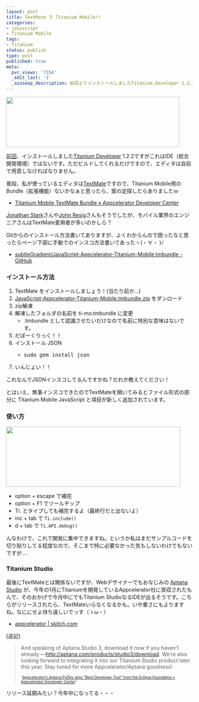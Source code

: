 ```yaml
---
layout: post
title: TextMate で Titanium Mobile!!
categories:
- javascript
- Titanium Mobile
tags:
- Titanium
status: publish
type: post
published: true
meta:
  pvc_views: '7156'
  _edit_last: '1'
  _aioseop_description: 前回よりインストールしましたTitanium Developer 1.2.2ですがこれはIDE（統合開発環境）ではないです。ただビルドしてくれるだけですので、エディタは自前で用意しなければなりません。
---
```

<img class="alignnone size-full wp-image-2575" title="tt" src="http://t32k.me/mol/file/2011/03/tt.png" alt="" width="468" height="135" />

<a href="http://t32k.me/mol/2011/03/hello-titanium-mobile/">前回</a>、インストールしました<a href="http://www.appcelerator.com/">Titanium Developer</a> 1.2.2ですがこれはIDE（統合開発環境）ではないです。ただビルドしてくれるだけですので、エディタは自前で用意しなければなりません。

普段、私が使っているエディタは<a href="http://macromates.com/">TextMate</a>ですので、Titanium Mobile用のBundle（拡張機能）ないかなぁと思ったら、案の定探したらありましたｗ
<ul>
	<li><a href="http://developer.appcelerator.com/blog/2010/06/titanium-mobile-textmate-bundle.html">Titanium Mobile TextMate Bundle « Appcelerator Developer Center</a></li>
</ul>
<!--more-->

<a href="http://jonathanstark.com/blog/">Jonathan Stark</a>さんや<a href="http://ejohn.org/category/blog/">John Resig</a>さんもそうでしたが、モバイル業界のエンジニアさんはTextMate愛用者が多いのかしら？

Gitからのインストール方法書いてありますが、よくわからんので困ったなと思ったらページ下部に手動でのインスコ方法書いてあったヽ(・∀・ )ﾉ
<ul>
	<li><a href="https://github.com/subtleGradient/JavaScript-Appcelerator-Titanium-Mobile.tmbundle">subtleGradient/JavaScript-Appcelerator-Titanium-Mobile.tmbundle - GitHub</a></li>
</ul>
<h3>インストール方法</h3>
<ol>
	<li>TextMate をインストールしましょう！(当たり前か...)</li>
	<li> <a href="http://github.com/subtleGradient/JavaScript-Appcelerator-Titanium-Mobile.tmbundle/zipball/master">JavaScript-Appcelerator-Titanium-Mobile.tmbundle.zip</a> をダンロード</li>
	<li>zip解凍</li>
	<li>解凍したフォルダの名前を ti-mo.tmbundle に変更
<ul>
	<li>.tmbundle として認識させたいだけなので名前に特別な意味はないです。</li>
</ul>
</li>
	<li>だぼーくりっく！！</li>
	<li>インストール JSON
<ul>
	<li>
<pre>sudo gem install json</pre>
</li>
</ul>
</li>
	<li>いんじょい！！</li>
</ol>
これなんでJSONインスコしてるんですかね？だれか教えてください！

とはいえ、無事インスコできたのでTextMateを開いてみるとファイル形式の部分に Titanium Mobile JavaScript と項目が新しく追加されています。
<h3>使い方</h3>
<img title="補完" src="http://t32k.me/mol/file/2011/03/tb.png" alt="" width="470" height="162" />
<ul>
	<li>option + escape で補完</li>
	<li>option + F1 でツールチップ</li>
	<li>Ti. とタイプしても補完するよ（最終行だと出ないよ）</li>
	<li>inc + tab で <code>Ti.include()</code></li>
	<li>d + tab で <code>Ti.API.debug()</code></li>
</ul>
んなわけで、これで開発に集中できますね。というか私はまだサンプルコードを切り貼りしてる程度なので、そこまで特に必要なかった気もしないわけでもないですが....
<h3>Titanium Studio</h3>
最後にTextMateとは関係ないですが、Webデザイナーでもおなじみの <a href="http://www.aptana.com/">Aptana Studio</a> が、今年の1月にTitaniumを開発しているAppcelerator社に買収されたもんで、そのおかげで今月中にでもTitanium StudioなるIDEが出るそうです。こちらがリリースされたら、TextMateいらなくなるかも。いや重さにもよりますね。なににせよ待ち遠しいでっす（ゝω・）
<ul>
	<li><a href="https://skitch.com/appcelerator/">appcelerator | skitch.com</a></li>
</ul>
[追記]
<blockquote>And speaking of Aptana Studio 3, download it now if you haven’t already —<a href="http://aptana.com/products/studio3/download">http://aptana.com/products/studio3/download</a>. We’re also looking forward to integrating it into our Titanium Studio product later this year. Stay tuned for more Appcelerator/Aptana goodness!

<span style="font-size: x-small;">"<a href="http://developer.appcelerator.com/blog/2011/03/appcelerator%e2%80%99s-aptana-pydev-wins-%e2%80%9cbest-developer-tool%e2%80%9d-from-the-eclipse-foundation.html">Appcelerator’s Aptana PyDev wins “Best Developer Tool” from the Eclipse Foundation « Appcelerator Developer Center</a>" </span></blockquote>
リリース延期みたい？今年中になってる・・・
